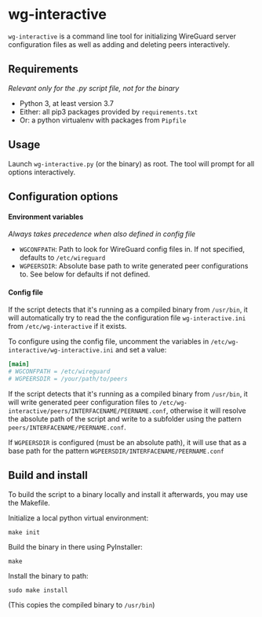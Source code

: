 # wg-interactive
`wg-interactive` is a command line tool for initializing WireGuard server configuration files as well as adding and deleting peers interactively.

## Requirements
_Relevant only for the .py script file, not for the binary_
- Python 3, at least version 3.7
- Either: all pip3 packages provided by `requirements.txt`
- Or: a python virtualenv with packages from `Pipfile`

## Usage
Launch `wg-interactive.py` (or the binary) as root. The tool will prompt for all options interactively.

## Configuration options
#### Environment variables
_Always takes precedence when also defined in config file_
- `WGCONFPATH`: Path to look for WireGuard config files in. If not specified, defaults to `/etc/wireguard`
- `WGPEERSDIR`: Absolute base path to write generated peer configurations to. See below for defaults if not defined.
#### Config file
If the script detects that it's running as a compiled binary from `/usr/bin`, it will automatically try to read the the configuration file `wg-interactive.ini` from `/etc/wg-interactive` if it exists.

To configure using the config file, uncomment the variables in `/etc/wg-interactive/wg-interactive.ini` and set a value:
```ini
[main]
# WGCONFPATH = /etc/wireguard
# WGPEERSDIR = /your/path/to/peers
```

If the script detects that it's running as a compiled binary from `/usr/bin`, it will write generated peer configuration files to `/etc/wg-interactive/peers/INTERFACENAME/PEERNAME.conf`, otherwise it will resolve the absolute path of the script and write to a subfolder using the pattern `peers/INTERFACENAME/PEERNAME.conf`.

If `WGPEERSDIR` is configured (must be an absolute path), it will use that as a base path for the pattern `WGPEERSDIR/INTERFACENAME/PEERNAME.conf`

## Build and install
To build the script to a binary locally and install it afterwards, you may use the Makefile.

Initialize a local python virtual environment:

```make init```

Build the binary in there using PyInstaller:

```make```

Install the binary to path:

```sudo make install```

(This copies the compiled binary to `/usr/bin`)